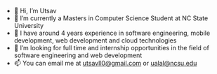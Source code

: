 - 👋 Hi, I’m Utsav
- 👀 I’m currently a Masters in Computer Science Student at NC State University
- 🌱 I have around 4 years experience in software engineering, mobile development, web development and cloud technologies
- 💞️ I’m looking for full time and internship opportunities in the field of software engineering and web development
- 📫 You can email me at utsavll0@gmail.com or ualal@ncsu.edu

<!---
utsavll0/utsavll0 is a ✨ special ✨ repository because its `README.md` (this file) appears on your GitHub profile.
You can click the Preview link to take a look at your changes.
--->
